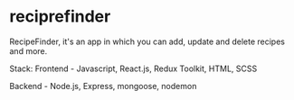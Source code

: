 # reciprefinder
RecipeFinder, it's an app in which you can add, update and delete recipes and more. 

Stack: 
Frontend - Javascript, React.js, Redux Toolkit, HTML, SCSS

Backend - Node.js, Express, mongoose, nodemon

